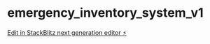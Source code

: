 # emergency_inventory_system_v1

[Edit in StackBlitz next generation editor ⚡️](https://stackblitz.com/~/github.com/micEngineer/emergency_inventory_system_v1)